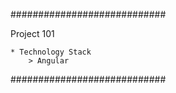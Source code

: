 ############################

Project 101

    * Technology Stack
        > Angular

############################
